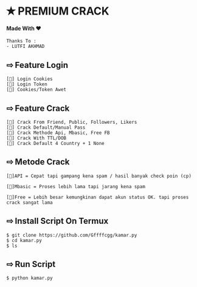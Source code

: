 # ✭ PREMIUM CRACK
#### Made With ❤️ 
```
Thanks To :
- LUTFI AKHMAD
```
## ⇨  Feature Login
```
[💠] Login Cookies  
[💠] Login Token  
[💠] Cookies/Token Awet  
```
## ⇨  Feature Crack
```
[💠] Crack From Friend, Public, Followers, Likers    
[💠] Crack Default/Manual Pass  
[💠] Crack Methode Api, Mbasic, Free FB  
[💠] Crack With TTL/DOB  
[💠] Crack Default 4 Country + 1 None
```
## ⇨  Metode Crack
```
[💠]API = Cepat tapi gampang kena spam / hasil banyak check poin (cp)

[💠]Mbasic = Proses lebih lama tapi jarang kena spam 

[💠]Free = Lebih besar kemungkinan dapat akun status OK. tapi proses crack sangat lama
```
## ⇨  Install Script On Termux
```
$ git clone https://github.com/Gffffcgg/kamar.py
$ cd kamar.py
$ ls
```
## ⇨  Run Script
```
$ python kamar.py
```
